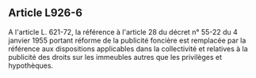 Article L926-6
----
A l'article L. 621-72, la référence à l'article 28 du décret n° 55-22 du 4
janvier 1955 portant réforme de la publicité foncière est remplacée par la
référence aux dispositions applicables dans la collectivité et relatives à la
publicité des droits sur les immeubles autres que les privilèges et hypothèques.

